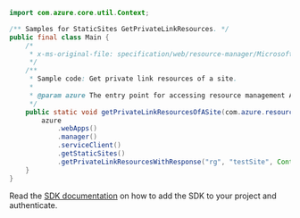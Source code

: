 ```java
import com.azure.core.util.Context;

/** Samples for StaticSites GetPrivateLinkResources. */
public final class Main {
    /*
     * x-ms-original-file: specification/web/resource-manager/Microsoft.Web/stable/2021-03-01/examples/GetSitePrivateLinkResources.json
     */
    /**
     * Sample code: Get private link resources of a site.
     *
     * @param azure The entry point for accessing resource management APIs in Azure.
     */
    public static void getPrivateLinkResourcesOfASite(com.azure.resourcemanager.AzureResourceManager azure) {
        azure
            .webApps()
            .manager()
            .serviceClient()
            .getStaticSites()
            .getPrivateLinkResourcesWithResponse("rg", "testSite", Context.NONE);
    }
}
```

Read the [SDK documentation](https://github.com/Azure/azure-sdk-for-java/blob/azure-resourcemanager_2.15.0/sdk/resourcemanager/azure-resourcemanager/README.md) on how to add the SDK to your project and authenticate.
